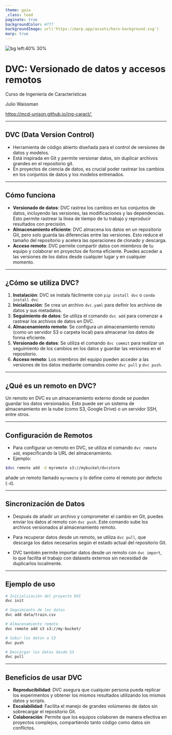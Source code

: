 ```yaml
---
theme: gaia
_class: lead
paginate: true
backgroundColor: #fff
backgroundImage: url('https://marp.app/assets/hero-background.svg')
marp: true
---
```


<style>
{
  font-size: 30px
}
</style>

![bg left:40% 30%](https://mcd.unison.mx/wp-content/themes/awaken/img/logo_mcd.png)

# **DVC: Versionado de datos y accesos remotos**

Curso de Ingeniería de Características

Julio Waissman

https://mcd-unison.github.io/ing-caract/`

---

## DVC (Data Version Control)


- Herramienta de código abierto diseñada para el control de versiones de datos y modelos. 
- Está inspirada en Git y permite versionar datos, sin duplicar archivos grandes en el repositorio git.
- En proyectos de ciencia de datos, es crucial poder rastrear los cambios en los conjuntos de datos y los modelos entrenados.
---


## Cómo funciona

- **Versionado de datos**: DVC rastrea los cambios en tus conjuntos de datos, incluyendo las versiones, las modificaciones y las dependencias. Esto permite rastrear la línea de tiempo de tu trabajo y reproducir resultados con precisión.
- **Almacenamiento eficiente**: DVC almacena los datos en un repositorio Git, pero solo guarda las diferencias entre las versiones. Esto reduce el tamaño del repositorio y acelera las operaciones de clonado y descarga.
- **Acceso remoto**: DVC permite compartir datos con miembros de tu equipo y colaborar en proyectos de forma eficiente. Puedes acceder a las versiones de los datos desde cualquier lugar y en cualquier momento.

---

## ¿Cómo se utiliza DVC?

<style scoped>
section  {
  font-size: 28px;
}
</style>

1. **Instalación**: DVC se instala fácilmente con `pip install dvc` o `conda install dvc`
2. **Inicialización**: Se crea un archivo `dvc.yaml` para definir los archivos de datos y sus metadatos.
3. **Seguimiento de datos**: Se utiliza el comando `dvc add` para comenzar a rastrear los archivos de datos en DVC.
4. **Almacenamiento remoto**: Se configura un almacenamiento remoto (como un servidor S3 o carpeta local) para almacenar los datos de forma eficiente.
5. **Versionado de datos**: Se utiliza el comando `dvc commit` para realizar un seguimiento de los cambios en los datos y guardar las versiones en el repositorio.
6. **Acceso remoto**: Los miembros del equipo pueden acceder a las versiones de los datos mediante comandos como `dvc pull` y `dvc push`.

---

## ¿Qué es un remoto en DVC?

Un remoto en DVC es un almacenamiento externo donde se pueden guardar los datos versionados. Esto puede ser un sistema de almacenamiento en la nube (como S3, Google Drive) o un servidor SSH, entre otros.

---

## Configuración de Remotos

- Para configurar un remoto en DVC, se utiliza el comando `dvc remote add`, especificando la URL del almacenamiento.
- Ejemplo: 
  
```bash
$dvc remote add -d myremote s3://mybucket/dvcstore
``` 

añade un remoto llamado `myremote` y lo define como el remoto por defecto (`-d`).

---

## Sincronización de Datos

- Después de añadir un archivo y comprometer el cambio en Git, puedes enviar los datos al remoto con `dvc push`. Este comando sube los archivos versionados al almacenamiento remoto. 

- Para recuperar datos desde un remoto, se utiliza `dvc pull`, que descarga los datos necesarios según el estado actual del repositorio Git.

- DVC también permite importar datos desde un remoto con `dvc import`, lo que facilita el trabajo con datasets externos sin necesidad de duplicarlos localmente. 

---

## Ejemplo de uso

```bash
# Inicialización del proyecto DVC
dvc init

# Seguimiento de los datos
dvc add data/train.csv

# Almacenamiento remoto
dvc remote add s3 s3://my-bucket/

# Subir los datos a S3
dvc push

# Descargar los datos desde S3
dvc pull
```

---

## Beneficios de usar DVC

- **Reproducibilidad**: DVC asegura que cualquier persona pueda replicar los experimentos y obtener los mismos resultados utilizando los mismos datos y scripts.
- **Escalabilidad**: Facilita el manejo de grandes volúmenes de datos sin sobrecargar el repositorio Git.
- **Colaboración**: Permite que los equipos colaboren de manera efectiva en proyectos complejos, compartiendo tanto código como datos sin conflictos.